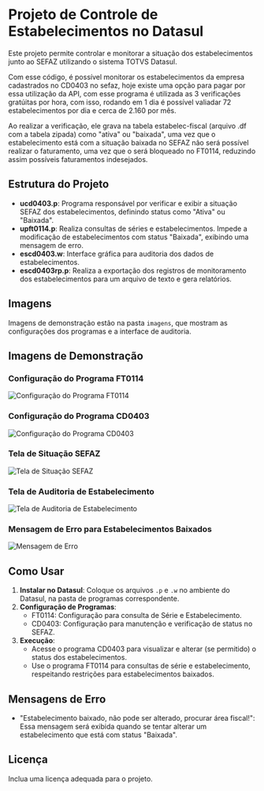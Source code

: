 # Projeto de Controle de Estabelecimentos no Datasul

Este projeto permite controlar e monitorar a situação dos estabelecimentos junto ao SEFAZ utilizando o sistema TOTVS Datasul.

Com esse código, é possível monitorar os estabelecimentos da empresa cadastrados no CD0403 no sefaz, hoje existe uma opção para pagar por essa utilização da API, com esse programa é utilizada as 3 verificações gratúitas por hora, com isso, rodando em 1 dia é possível valiadar 72 estabelecimentos por dia e cerca de 2.160 por mês.

Ao realizar a verificação, ele grava na tabela estabelec-fiscal  (arquivo .df com a tabela zipada) como "ativa" ou "baixada", uma vez que o estabelecimento está com a situação baixada no SEFAZ não será possível realizar o faturamento, uma vez que o será bloqueado no FT0114, reduzindo assim possíveis faturamentos indesejados.

## Estrutura do Projeto

- **ucd0403.p**: Programa responsável por verificar e exibir a situação SEFAZ dos estabelecimentos, definindo status como "Ativa" ou "Baixada".
- **upft0114.p**: Realiza consultas de séries e estabelecimentos. Impede a modificação de estabelecimentos com status "Baixada", exibindo uma mensagem de erro.
- **escd0403.w**: Interface gráfica para auditoria dos dados de estabelecimentos.
- **escd0403rp.p**: Realiza a exportação dos registros de monitoramento dos estabelecimentos para um arquivo de texto e gera relatórios.

## Imagens

Imagens de demonstração estão na pasta `imagens`, que mostram as configurações dos programas e a interface de auditoria.

## Imagens de Demonstração

### Configuração do Programa FT0114
![Configuração do Programa FT0114](images/BAS_PROG_FT0114.PNG)

### Configuração do Programa CD0403
![Configuração do Programa CD0403](images/cd0403.PNG)

### Tela de Situação SEFAZ
![Tela de Situação SEFAZ](images/cd0403-tela.PNG)

### Tela de Auditoria de Estabelecimento
![Tela de Auditoria de Estabelecimento](images/escd0403.PNG)

### Mensagem de Erro para Estabelecimentos Baixados
![Mensagem de Erro](images/FT0114.PNG)


## Como Usar

1. **Instalar no Datasul**: Coloque os arquivos `.p` e `.w` no ambiente do Datasul, na pasta de programas correspondente.
2. **Configuração de Programas**:
   - FT0114: Configuração para consulta de Série e Estabelecimento.
   - CD0403: Configuração para manutenção e verificação de status no SEFAZ.
3. **Execução**:
   - Acesse o programa CD0403 para visualizar e alterar (se permitido) o status dos estabelecimentos.
   - Use o programa FT0114 para consultas de série e estabelecimento, respeitando restrições para estabelecimentos baixados.

## Mensagens de Erro

- "Estabelecimento baixado, não pode ser alterado, procurar área fiscal!": Essa mensagem será exibida quando se tentar alterar um estabelecimento que está com status "Baixada".

## Licença
Inclua uma licença adequada para o projeto.
